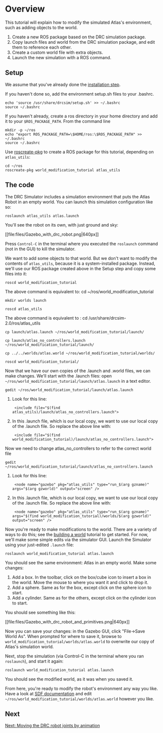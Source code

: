 # Overview

This tutorial will explain how to modify the simulated Atlas's environment, such as adding objects to the world.

1. Create a new ROS package based on the DRC simulation package.
2. Copy launch files and world from the DRC simulation package, and edit them to reference each other.
3. Create a custom world  file with extra objects.
4. Launch the new simulation with a ROS command.

## Setup ##

We assume that you've already done the [installation step](http://gazebosim.org/tutorials/?tut=drcsim_install).

If you haven't done so, add the environment setup.sh files to your .bashrc.

    echo 'source /usr/share/drcsim/setup.sh' >> ~/.bashrc
    source ~/.bashrc

If you haven't already, create a ros directory in your home directory and add it to your `$ROS_PACKAGE_PATH`. From the command line

    mkdir -p ~/ros
    echo "export ROS_PACKAGE_PATH=\$HOME/ros:\$ROS_PACKAGE_PATH" >> ~/.bashrc
    source ~/.bashrc

Use [roscreate-pkg](http://ros.org/wiki/roscreate) to create a ROS package for this tutorial, depending on `atlas_utils`:

    cd ~/ros
    roscreate-pkg world_modification_tutorial atlas_utils

## The code ##

The DRC Simulator includes a simulation environment that puts the Atlas Robot in an empty world.  You can launch this simulation configuration like so:

    roslaunch atlas_utils atlas.launch


You'll see the robot on its own, with just ground and sky:

[[file:files/Gazebo_with_drc_robot.png|640px]]

Press `Control-C` in the terminal where you executed the `roslaunch` command (not in the GUI) to kill the simulator.

We want to add some objects to that world.  But we don't want to modify the contents of `atlas_utils`, because it is a system-installed package.  Instead, we'll use our ROS package created above in the Setup step and copy some files into it:

~~~
roscd world_modification_tutorial
~~~
The above command is equivalent to: cd ~/ros/world_modification_tutorial

~~~
mkdir worlds launch
~~~

~~~
roscd atlas_utils
~~~
The above command is equivalent to : cd /usr/share/drcsim-2.0/ros/atlas_utils

~~~
cp launch/atlas.launch ~/ros/world_modification_tutorial/launch/
~~~

~~~
cp launch/atlas_no_controllers.launch ~/ros/world_modification_tutorial/launch/
~~~

~~~
cp ../../worlds/atlas.world ~/ros/world_modification_tutorial/worlds/
~~~

~~~
roscd world_modification_tutorial/
~~~

Now that we have our own copies of the .launch and .world files, we can make changes.  We'll start with the .launch files: open `~/ros/world_modification_tutorial/launch/atlas.launch` in a text editor.

    gedit ~/ros/world_modification_tutorial/launch/atlas.launch

1. Look for this line:

        <include file="$(find atlas_utils)/launch/atlas_no_controllers.launch">

1. In this .launch file, which is our local copy, we want to use our local copy of the .launch file.  So replace the above line with:

        <include file="$(find world_modification_tutorial)/launch/atlas_no_controllers.launch">

Now we need to change atlas_no_controllers to refer to the correct world file

    gedit ~/ros/world_modification_tutorial/launch/atlas_no_controllers.launch

1. Look for this line:

        <node name="gazebo" pkg="atlas_utils" type="run_$(arg gzname)" args="$(arg gzworld)" output="screen" />

1. In this .launch file, which is our local copy, we want to use our local copy of the .launch file.  So replace the above line with:

        <node name="gazebo" pkg="atlas_utils" type="run_$(arg gzname)" args="$(find world_modification_tutorial)/worlds/$(arg gzworld)" output="screen" />

Now you're ready to make modifications to the world.  There are a variety of ways to do this; see the [building a world](http://gazebosim.org/tutorials/?tut=drcsim_build_world) tutorial to get started. For now, we'll make some simple edits via the simulator GUI. Launch the Simulator using your just-edited `.launch` file:

    roslaunch world_modification_tutorial atlas.launch

You should see the same environment: Atlas in an empty world.  Make some changes:

1. Add a box.  In the toolbar, click on the box/cube icon to insert a box in the world.  Move the mouse to where you want it and click to drop it.
1. Add a sphere.  Same as for the box, except click on the sphere icon to start.
1. Add a cylinder.  Same as for the others, except click on the cylinder icon to start.

You should see something like this:

[[file:files/Gazebo_with_drc_robot_and_primitives.png|640px]]

Now you can save your changes: in the Gazebo GUI, click "File->Save World As".  When prompted for where to save it, browse to `world_modification_tutorial/worlds/atlas.world` to overwrite our copy of Atlas's simulation world.

Next, stop the simulation (via Control-C in the terminal where you ran `roslaunch`), and start it again:

    roslaunch world_modification_tutorial atlas.launch

You should see the modified world, as it was when you saved it.

From here, you're ready to modify the robot's environment any way you like.  Have a look at [SDF documentation](http://gazebosim.org/sdf) and edit `~/ros/world_modification_tutorial/worlds/atlas.world` however you like.

## Next

[Next: Moving the DRC robot joints by animation](http://gazebosim.org/tutorials/?tut=drcsim_animate_joints)

